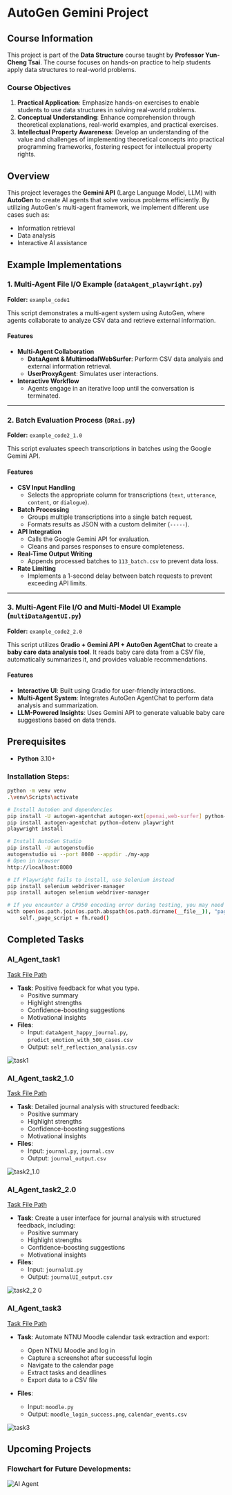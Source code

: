 # AutoGen Gemini Project

## Course Information
This project is part of the **Data Structure** course taught by **Professor Yun-Cheng Tsai**. The course focuses on hands-on practice to help students apply data structures to real-world problems.

### Course Objectives
1. **Practical Application**: Emphasize hands-on exercises to enable students to use data structures in solving real-world problems.
2. **Conceptual Understanding**: Enhance comprehension through theoretical explanations, real-world examples, and practical exercises.
3. **Intellectual Property Awareness**: Develop an understanding of the value and challenges of implementing theoretical concepts into practical programming frameworks, fostering respect for intellectual property rights.

## Overview
This project leverages the **Gemini API** (Large Language Model, LLM) with **AutoGen** to create AI agents that solve various problems efficiently. By utilizing AutoGen's multi-agent framework, we implement different use cases such as:
- Information retrieval
- Data analysis
- Interactive AI assistance

## Example Implementations

### 1. Multi-Agent File I/O Example (`dataAgent_playwright.py`)
**Folder:** `example_code1`

This script demonstrates a multi-agent system using AutoGen, where agents collaborate to analyze CSV data and retrieve external information.

#### Features
- **Multi-Agent Collaboration**
  - **DataAgent & MultimodalWebSurfer**: Perform CSV data analysis and external information retrieval.
  - **UserProxyAgent**: Simulates user interactions.
- **Interactive Workflow**
  - Agents engage in an iterative loop until the conversation is terminated.

---

### 2. Batch Evaluation Process (`DRai.py`)
**Folder:** `example_code2_1.0`

This script evaluates speech transcriptions in batches using the Google Gemini API.

#### Features
- **CSV Input Handling**
  - Selects the appropriate column for transcriptions (`text`, `utterance`, `content`, or `dialogue`).
- **Batch Processing**
  - Groups multiple transcriptions into a single batch request.
  - Formats results as JSON with a custom delimiter (`-----`).
- **API Integration**
  - Calls the Google Gemini API for evaluation.
  - Cleans and parses responses to ensure completeness.
- **Real-Time Output Writing**
  - Appends processed batches to `113_batch.csv` to prevent data loss.
- **Rate Limiting**
  - Implements a 1-second delay between batch requests to prevent exceeding API limits.

---

### 3. Multi-Agent File I/O and Multi-Model UI Example (`multiDataAgentUI.py`)
**Folder:** `example_code2_2.0`

This script utilizes **Gradio + Gemini API + AutoGen AgentChat** to create a **baby care data analysis tool**. It reads baby care data from a CSV file, automatically summarizes it, and provides valuable recommendations.

#### Features
- **Interactive UI**: Built using Gradio for user-friendly interactions.
- **Multi-Agent System**: Integrates AutoGen AgentChat to perform data analysis and summarization.
- **LLM-Powered Insights**: Uses Gemini API to generate valuable baby care suggestions based on data trends.


## Prerequisites
- **Python** 3.10+

### Installation Steps:
```bash
python -m venv venv
.\venv\Scripts\activate

# Install AutoGen and dependencies
pip install -U autogen-agentchat autogen-ext[openai,web-surfer] python-dotenv
pip install autogen-agentchat python-dotenv playwright
playwright install

# Install AutoGen Studio
pip install -U autogenstudio
autogenstudio ui --port 8080 --appdir ./my-app
# Open in browser
http://localhost:8080

# If Playwright fails to install, use Selenium instead
pip install selenium webdriver-manager
pip install autogen selenium webdriver-manager

# If you encounter a CP950 encoding error during testing, you may need to modify the playwright_controller.py file in the virtual environment. The issue might occur at line 68, where with open is used. Modify it as follows to ensure UTF-8 encoding
with open(os.path.join(os.path.abspath(os.path.dirname(__file__)), "page_script.js"), "r", encoding="utf-8") as fh:
    self._page_script = fh.read()
```
## Completed Tasks

### **AI_Agent_task1**
[Task File Path](https://github.com/KyleHung7/data-structure/tree/main/AI_Agent_task1)
- **Task**: Positive feedback for what you type.
  - Positive summary
  - Highlight strengths
  - Confidence-boosting suggestions
  - Motivational insights
- **Files**:
  - Input: `dataAgent_happy_journal.py`, `predict_emotion_with_500_cases.csv`
  - Output: `self_reflection_analysis.csv`

![task1](https://github.com/user-attachments/assets/b8d06ad7-2e06-4e9b-be4a-8924cbcd0af5)


### **AI_Agent_task2_1.0**
[Task File Path](https://github.com/KyleHung7/data-structure/tree/main/AI_Agent_task2_1.0)
- **Task**: Detailed journal analysis with structured feedback:
  - Positive summary
  - Highlight strengths
  - Confidence-boosting suggestions
  - Motivational insights
- **Files**:
  - Input: `journal.py`, `journal.csv`
  - Output: `journal_output.csv`

![task2_1.0](https://github.com/user-attachments/assets/684163d5-0af5-418e-ac3b-995574890f3f)

### **AI_Agent_task2_2.0**
[Task File Path](https://github.com/KyleHung7/data-structure/tree/main/AI_Agent_task2_2.0)
- **Task**: Create a user interface for journal analysis with structured feedback, including:
  - Positive summary
  - Highlight strengths
  - Confidence-boosting suggestions
  - Motivational insights
- **Files**:
  - Input: `journalUI.py`
  - Output: `journalUI_output.csv`

![task2_2 0](https://github.com/user-attachments/assets/88d1970d-a1f7-43fd-923a-77c4affce10c)

### **AI_Agent_task3**
[Task File Path](https://github.com/KyleHung7/data-structure/tree/main/AI_Agent_task3)
- **Task**: Automate NTNU Moodle calendar task extraction and export:
  - Open NTNU Moodle and log in
  - Capture a screenshot after successful login
  - Navigate to the calendar page
  - Extract tasks and deadlines
  - Export data to a CSV file

- **Files**:
  - Input: `moodle.py`
  - Output: `moodle_login_success.png`, `calendar_events.csv`

![task3](https://media4.giphy.com/media/v1.Y2lkPTc5MGI3NjExZGU3ZXViczB0NHk3bjNncmdzaDhuYjB4bGxpbXMzcnNidnd3czF2NiZlcD12MV9pbnRlcm5hbF9naWZfYnlfaWQmY3Q9Zw/odlmSVIkDHYGYa8OUk/giphy.gif)


   
## Upcoming Projects

### Flowchart for Future Developments:
![AI Agent](https://github.com/user-attachments/assets/55a6fda6-8e58-402e-8a32-1cdbd18dde6d)



